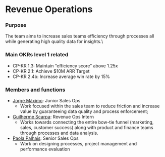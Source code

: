 # Revenue Operations

### Purpose

The team aims to increase sales teams efficiency through processes all while generating high quality data for insights.\


### Main OKRs level 1 related

* CP-KR 1.3: Maintain “efficiency score” above 1.25x
* CP-KR 2.1: Achieve $10M ARR Target
* CP-KR 2.4b: Increase average win rate by 15%

### Members and functions

* [Jorge Máximo](https://open.rocket.chat/direct/jorge.maximo): Junior Sales Ops
  * Work focused within the sales team to reduce friction and increase value by guaranteeing data quality and process enforcement;
* [Guilherme Scarpa](https://open.rocket.chat/direct/guilherme.scarpa): Revenue Ops Intern
  * Works towards connecting the entire bow-tie funnel (marketing, sales, customer success) along with product and finance teams through processes and data analysis.&#x20;
* [Paola Palhais](https://open.rocket.chat/direct/paola.palhais): Senior Sales Ops
  * Work on designing processes, project management and performance evaluation



